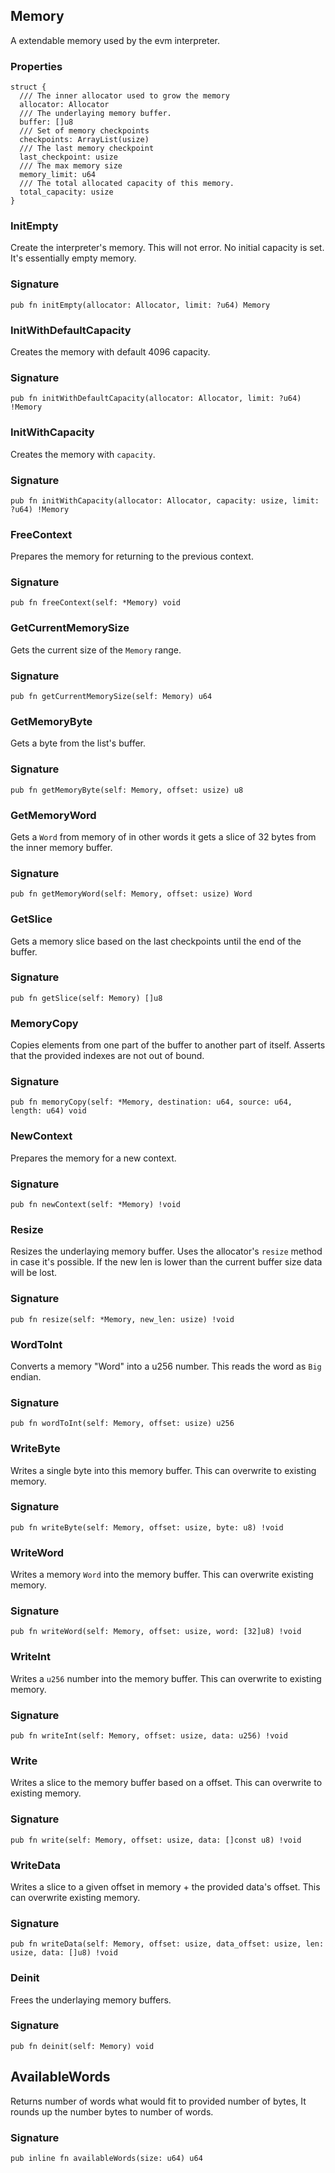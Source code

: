 ## Memory

A extendable memory used by the evm interpreter.

### Properties

```zig
struct {
  /// The inner allocator used to grow the memory
  allocator: Allocator
  /// The underlaying memory buffer.
  buffer: []u8
  /// Set of memory checkpoints
  checkpoints: ArrayList(usize)
  /// The last memory checkpoint
  last_checkpoint: usize
  /// The max memory size
  memory_limit: u64
  /// The total allocated capacity of this memory.
  total_capacity: usize
}
```

### InitEmpty
Create the interpreter's memory. This will not error.
No initial capacity is set. It's essentially empty memory.

### Signature

```zig
pub fn initEmpty(allocator: Allocator, limit: ?u64) Memory
```

### InitWithDefaultCapacity
Creates the memory with default 4096 capacity.

### Signature

```zig
pub fn initWithDefaultCapacity(allocator: Allocator, limit: ?u64) !Memory
```

### InitWithCapacity
Creates the memory with `capacity`.

### Signature

```zig
pub fn initWithCapacity(allocator: Allocator, capacity: usize, limit: ?u64) !Memory
```

### FreeContext
Prepares the memory for returning to the previous context.

### Signature

```zig
pub fn freeContext(self: *Memory) void
```

### GetCurrentMemorySize
Gets the current size of the `Memory` range.

### Signature

```zig
pub fn getCurrentMemorySize(self: Memory) u64
```

### GetMemoryByte
Gets a byte from the list's buffer.

### Signature

```zig
pub fn getMemoryByte(self: Memory, offset: usize) u8
```

### GetMemoryWord
Gets a `Word` from memory of in other words it gets a slice
of 32 bytes from the inner memory buffer.

### Signature

```zig
pub fn getMemoryWord(self: Memory, offset: usize) Word
```

### GetSlice
Gets a memory slice based on the last checkpoints until the end of the buffer.

### Signature

```zig
pub fn getSlice(self: Memory) []u8
```

### MemoryCopy
Copies elements from one part of the buffer to another part of itself.
Asserts that the provided indexes are not out of bound.

### Signature

```zig
pub fn memoryCopy(self: *Memory, destination: u64, source: u64, length: u64) void
```

### NewContext
Prepares the memory for a new context.

### Signature

```zig
pub fn newContext(self: *Memory) !void
```

### Resize
Resizes the underlaying memory buffer.
Uses the allocator's `resize` method in case it's possible.
If the new len is lower than the current buffer size data will be lost.

### Signature

```zig
pub fn resize(self: *Memory, new_len: usize) !void
```

### WordToInt
Converts a memory "Word" into a u256 number.
This reads the word as `Big` endian.

### Signature

```zig
pub fn wordToInt(self: Memory, offset: usize) u256
```

### WriteByte
Writes a single byte into this memory buffer.
This can overwrite to existing memory.

### Signature

```zig
pub fn writeByte(self: Memory, offset: usize, byte: u8) !void
```

### WriteWord
Writes a memory `Word` into the memory buffer.
This can overwrite existing memory.

### Signature

```zig
pub fn writeWord(self: Memory, offset: usize, word: [32]u8) !void
```

### WriteInt
Writes a `u256` number into the memory buffer.
This can overwrite to existing memory.

### Signature

```zig
pub fn writeInt(self: Memory, offset: usize, data: u256) !void
```

### Write
Writes a slice to the memory buffer based on a offset.
This can overwrite to existing memory.

### Signature

```zig
pub fn write(self: Memory, offset: usize, data: []const u8) !void
```

### WriteData
Writes a slice to a given offset in memory + the provided data's offset.
This can overwrite existing memory.

### Signature

```zig
pub fn writeData(self: Memory, offset: usize, data_offset: usize, len: usize, data: []u8) !void
```

### Deinit
Frees the underlaying memory buffers.

### Signature

```zig
pub fn deinit(self: Memory) void
```

## AvailableWords
Returns number of words what would fit to provided number of bytes,
It rounds up the number bytes to number of words.

### Signature

```zig
pub inline fn availableWords(size: u64) u64
```

